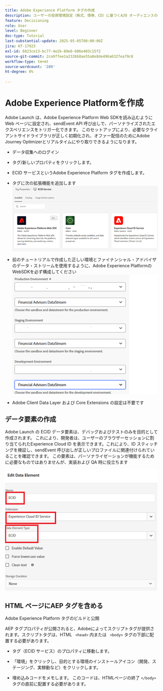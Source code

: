 ```yaml
---
title: Adobe Experience Platform タグの作成
description: ユーザーの投資環境設定（株式、債券、CD）に基づくAJO オーディエンスの作成
feature: Decisioning
role: User
level: Beginner
doc-type: Tutorial
last-substantial-update: 2025-05-05T00:00:00Z
jira: KT-17923
exl-id: 6823ce13-bc77-4e2b-89e0-606e403c15f2
source-git-commit: 2ca9ffee1a2326b8ae55a8e8de496a632fea79c8
workflow-type: tm+mt
source-wordcount: '289'
ht-degree: 0%

---
```


# Adobe Experience Platformを作成

Adobe Launch は、Adobe Experience Platform Web SDKを読み込むように Web ページに設定され、sendEvent API 呼び出しで、パーソナライズされたエクスペリエンスをトリガー化できます。 このセットアップにより、必要なクライアントサイドライブラリが正しく初期化され、オファー配信のためにAdobe Journey Optimizerとリアルタイムにやり取りできるようになります。

* データ収集へのログイン
* タグ/新しいプロパティをクリックします。
* ECID サービスというAdobe Experience Platform タグを作成します。

* タグに次の拡張機能を追加します
  ![tags-extensions](assets/ecid-tag.png)

* 前のチュートリアルで作成した正しい環境とファイナンシャル・アドバイザのデータ・ストリームを使用するように、Adobe Experience Platformの WebSDKを必ず構成してください
  ![web-sdk-configuration](assets/web-sdk-configuration.png)

* Adobe Client Data Layer および Core Extensions の設定は不要です

## データ要素の作成

Adobe Launch の ECID データ要素は、デバッグおよびテストのみを目的として作成されます。 これにより、開発者は、ユーザーのブラウザーセッションに割り当てられたExperience Cloud ID を表示できます。これにより、ID スティッチングを検証し、sendEvent 呼び出しが正しいプロファイルに関連付けられていることを確認できます。 この要素は、パーソナライゼーションが機能するために必要なものではありませんが、実装および QA 時に役立ちます

![ecid](assets/ecid-data-element.png)


## HTML ページにAEP タグを含める

Adobe Experience Platform タグのビルドと公開

AEP タグプロパティが公開されると、Adobeによってスクリプトタグが提供されます。スクリプトタグは、HTML ``` <head>``` 内または ``` <body>``` タグの下部に配置する必要があります。

* タグ（ECID サービス）のプロパティに移動します。

* 「環境」をクリックし、目的とする環境のインストールアイコン（開発、ステージング、実稼動など）をクリックします。

* 埋め込みコードをメモします。 このコードは、HTMLページの終了 ```</body>``` タグの直前に配置する必要があります。
